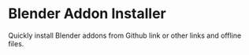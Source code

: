 # Blender Addon Installer
Quickly install Blender addons from Github link or other links and offline files.
